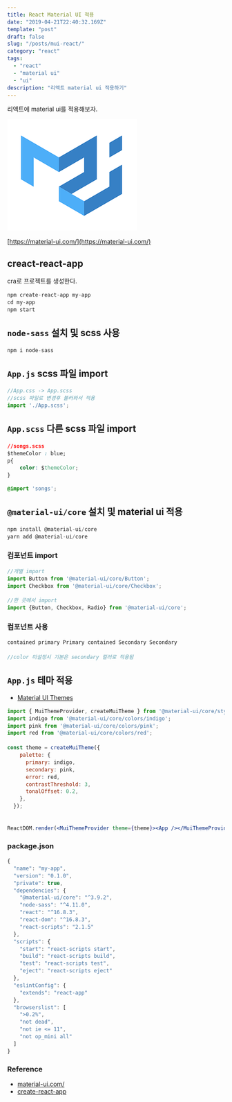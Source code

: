 ```yaml
---
title: React Material UI 적용
date: "2019-04-21T22:40:32.169Z"
template: "post"
draft: false
slug: "/posts/mui-react/"
category: "react"
tags:
  - "react"
  - "material ui"
  - "ui"
description: "리액트 material ui 적용하기"
---
```


리액트에 material ui를 적용해보자.

![MATERIAL-UI](/media/mui.png)

[https://material-ui.com/](https://material-ui.com/)


## creact-react-app

cra로 프로젝트를 생성한다.

```js
npm create-react-app my-app
cd my-app
npm start
```

## `node-sass` 설치 및 scss 사용

```js
npm i node-sass
```

## `App.js` scss 파일 import
```jsx
//App.css -> App.scss
//scss 파일로 변경후 불러와서 적용
import './App.scss';
```

## `App.scss` 다른 scss 파일 import

```css
//songs.scss
$themeColor : blue;
p{
    color: $themeColor;
}
```

```css
@import 'songs';
```

## `@material-ui/core` 설치 및 material ui 적용

```js
npm install @material-ui/core
yarn add @material-ui/core
```

###  컴포넌트 import
```js
//개별 import
import Button from '@material-ui/core/Button';
import Checkbox from '@material-ui/core/Checkbox';

//한 곳에서 import
import {Button, Checkbox, Radio} from '@material-ui/core';
```

### 컴포넌트 사용
```js
contained primary Primary contained Secondary Secondary

//color 미설정시 기본은 secondary 컬러로 적용됨
```

## `App.js` 테마 적용 

- [Material UI Themes](https://material-ui.com/customization/themes/#themes)


```jsx
import { MuiThemeProvider, createMuiTheme } from '@material-ui/core/styles';
import indigo from '@material-ui/core/colors/indigo';
import pink from '@material-ui/core/colors/pink';
import red from '@material-ui/core/colors/red';

const theme = createMuiTheme({
    palette: {
      primary: indigo,
      secondary: pink,
      error: red,
      contrastThreshold: 3,
      tonalOffset: 0.2,
    },
  });


ReactDOM.render(<MuiThemeProvider theme={theme}><App /></MuiThemeProvider>, document.getElementById('root'));
```

### package.json
```js
{
  "name": "my-app",
  "version": "0.1.0",
  "private": true,
  "dependencies": {
    "@material-ui/core": "^3.9.2",
    "node-sass": "^4.11.0",
    "react": "^16.8.3",
    "react-dom": "^16.8.3",
    "react-scripts": "2.1.5"
  },
  "scripts": {
    "start": "react-scripts start",
    "build": "react-scripts build",
    "test": "react-scripts test",
    "eject": "react-scripts eject"
  },
  "eslintConfig": {
    "extends": "react-app"
  },
  "browserslist": [
    ">0.2%",
    "not dead",
    "not ie <= 11",
    "not op_mini all"
  ]
}
```

### Reference

- [material-ui.com/](https://material-ui.com/)
- [create-react-app](https://facebook.github.io/create-react-app/docs/getting-started)
